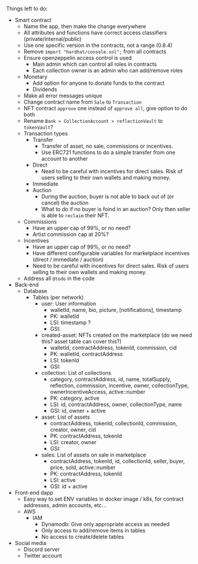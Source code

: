 Things left to do:
- Smart contract
  - Name the app, then make the change everywhere
  - All attributes and functions have correct access classifiers (private/internal/public)
  - Use one specific version in the contracts, not a range (0.8.4)
  - Remove `import "hardhat/console.sol";` from all contracts
  - Ensure openzeppelin access control is used
    - Main admin which can control all roles in contracts
    - Each collection owner is an admin who can add/remove roles
  - Monetary
    - Add option for anyone to donate funds to the contract
    - Dividends
  - Make all error messages unique
  - Change contract name from `Sale` to `Transaction`
  - NFT contract `approve` one instead of `approve all`, give option to do both
  - Rename `Bank > CollectionAccount > reflectionVault` to `tokenVault`?
  - Transaction types
    - Transfer
      - Transfer of asset, no sale, commissions or incentives.
      - Use ERC721 functions to do a simple transfer from one account to another
    - Direct
      - Need to be careful with incentives for direct sales. Risk of users selling to their own wallets and making money.
    - Immediate
    - Auction
      - During the auction, buyer is not able to back out of (or cancel) the auction
      - What to do if no buyer is foind in an auction? Only then seller is able to `reclaim` their NFT.
  - Commissions
    - Have an upper cap of 99%, or no need?
    - Artist commission cap at 20%?
  - Incentives
    - Have an upper cap of 99%, or no need?
    - Have different configurable variables for marketplace incentives (direct / immediate / auction)
    - Need to be careful with incentives for direct sales. Risk of users selling to their own wallets and making money.
  - Address all `@todo` in the code
- Back-end
  - Database
    - Tables (per network)
      - user: User information
        - walletId, name, bio, picture, [notifications], timestamp
        - PK: walletId
        - LSI: timestamp ?
        - GSI: 
      - created-asset: NFTs created on the marketplace (do we need this? asset table can cover this?)
        - walletId, contractAddress, tokenId, commission, cid
        - PK: walletId, contractAddress
        - LSI: tokenId
        - GSI: 
      <!-- - contracts: All known contracts (need to be updated constantly) -->
        <!-- - contractAddress, isVerified::bool, isLocal::bool, name, symbol (pk: contractAddress, able to pull everything given `isVerified`) -->
      - collection: List of collections
        - category, contractAddress, id, name, totalSupply, reflection, commission, incentive, owner, collectionType, ownerIncentiveAccess, active::number
        - PK: category, active
        - LSI: id, contractAddress, owner, collectionType, name
        - GSI: id, owner + active
      - asset: List of assets
        - contractAddress, tokenId, collectionId, commission, creator, owner, cid
        - PK: contractAddress, tokenId
        - LSI: creator, owner
        - GSI: 
      - sales: List of assets on sale in marketplace
        - contractAddress, tokenId, id, collectionId, seller, buyer, price, sold, active::number
        - PK: contractAddress, tokenId
        - LSI: active
        - GSI: id + active
      <!-- - assets: List of assets (NFT on sale or not) -->
        <!-- - contractAddress, tokenId, creator, owner,  -->
- Front-end dapp
  - Easy way to set ENV variables in docker image / k8s, for contract addresses, admin accounts, etc...
  - AWS
    - IAM
      - Dynamodb: Give only appropriate access as needed
      - Only access to add/remove items in tables
      - No access to create/delete tables
- Social media
  - Discord server
  - Twitter account
